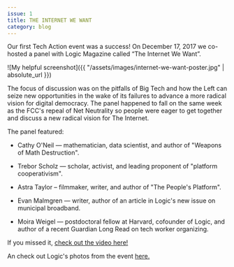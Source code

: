 ```yaml
---
issue: 1
title: THE INTERNET WE WANT
category: blog
---
```

Our first Tech Action event was a success! On December 17, 2017 we co-hosted a panel with Logic Magazine called “The Internet We Want”.

![My helpful screenshot]({{ "/assets/images/internet-we-want-poster.jpg" | absolute_url }})

The focus of discussion was on the pitfalls of Big Tech and how the Left can seize new opportunities in the wake of its failures to advance a more radical vision for digital democracy. The panel happened to fall on the same week as the FCC's repeal of Net Neutrality so people were eager to get together and discuss a new radical vision for The Internet.

The panel featured:

* Cathy O'Neil — mathematician, data scientist, and author of "Weapons of Math Destruction".

* Trebor Scholz — scholar, activist, and leading proponent of "platform cooperativism".

* Astra Taylor – filmmaker, writer, and author of "The People's Platform".

* Evan Malmgren — writer, author of an article in Logic's new issue on municipal broadband.

* Moira Weigel — postdoctoral fellow at Harvard, cofounder of Logic, and author of a recent Guardian Long Read on tech worker organizing.

If you missed it, [check out the video here!](https://www.youtube.com/watch?v=PtO4rPPBWjY)

An check out Logic's photos from the event [here.](https://www.facebook.com/pg/logicisamagazine/photos/?tab=album&album_id=2064005703834118)
